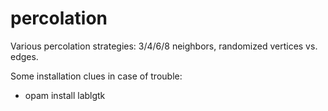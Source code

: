 # percolation
Various percolation strategies: 3/4/6/8 neighbors, randomized vertices vs. edges.

Some installation clues in case of trouble:
* opam install lablgtk